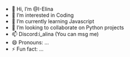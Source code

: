 - 👋 Hi, I’m @I-Elina
- 👀 I’m interested in Coding
- 🌱 I’m currently learning Javascript
- 💞️ I’m looking to collaborate on Python projects
- 📫 Discord:i_alina (You can msg me)
- 😄 Pronouns: ...
- ⚡ Fun fact: ...

<!---
I-Elina/I-Elina is a ✨ special ✨ repository because its `README.md` (this file) appears on your GitHub profile.
You can click the Preview link to take a look at your changes.
--->

